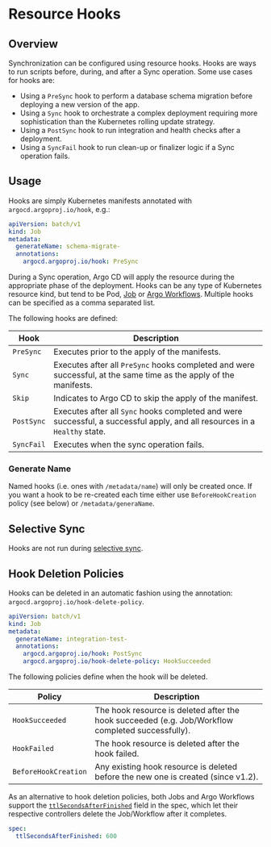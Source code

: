# Resource Hooks
## Overview

Synchronization can be configured using resource hooks. Hooks are ways to run scripts before, during,
and after a Sync operation. Some use cases for hooks are:

* Using a `PreSync` hook to perform a database schema migration before deploying a new version of the app.
* Using a `Sync` hook to orchestrate a complex deployment requiring more sophistication than the
Kubernetes rolling update strategy.
* Using a `PostSync` hook to run integration and health checks after a deployment.
* Using a `SyncFail` hook to run clean-up or finalizer logic if a Sync operation fails.

## Usage

Hooks are simply Kubernetes manifests annotated with `argocd.argoproj.io/hook`, e.g.:

```yaml
apiVersion: batch/v1
kind: Job
metadata:
  generateName: schema-migrate-
  annotations:
    argocd.argoproj.io/hook: PreSync
```

During a Sync operation, Argo CD will apply the resource during the appropriate phase of the
deployment. Hooks can be any type of Kubernetes resource kind, but tend to be Pod,
[Job](https://kubernetes.io/docs/concepts/workloads/controllers/jobs-run-to-completion/)
or [Argo Workflows](https://github.com/argoproj/argo). Multiple hooks can be specified as a comma
separated list.

The following hooks are defined:

| Hook | Description |
|------|-------------|
| `PreSync` | Executes prior to the apply of the manifests. |
| `Sync`  | Executes after all `PreSync` hooks completed and were successful, at the same time as the apply of the manifests. |
| `Skip` | Indicates to Argo CD to skip the apply of the manifest. |
| `PostSync` | Executes after all `Sync` hooks completed and were successful, a successful apply, and all resources in a `Healthy` state. |
| `SyncFail` | Executes when the sync operation fails. |

### Generate Name

Named hooks (i.e. ones with `/metadata/name`) will only be created once. If you want a hook to be re-created each time either use `BeforeHookCreation` policy (see below) or `/metadata/generaName`. 

## Selective Sync

Hooks are not run during [selective sync](selective_sync.md).

## Hook Deletion Policies

Hooks can be deleted in an automatic fashion using the annotation: `argocd.argoproj.io/hook-delete-policy`.

```yaml
apiVersion: batch/v1
kind: Job
metadata:
  generateName: integration-test-
  annotations:
    argocd.argoproj.io/hook: PostSync
    argocd.argoproj.io/hook-delete-policy: HookSucceeded
```

The following policies define when the hook will be deleted.

| Policy | Description |
|--------|-------------|
| `HookSucceeded` | The hook resource is deleted after the hook succeeded (e.g. Job/Workflow completed successfully). |
| `HookFailed` | The hook resource is deleted after the hook failed. |
| `BeforeHookCreation` | Any existing hook resource is deleted before the new one is created (since v1.2). |

As an alternative to hook deletion policies, both Jobs and Argo Workflows support the
[`ttlSecondsAfterFinished`](https://kubernetes.io/docs/concepts/workloads/controllers/ttlafterfinished/)
field in the spec, which let their respective controllers delete the Job/Workflow after it completes.

```yaml
spec:
  ttlSecondsAfterFinished: 600
```
